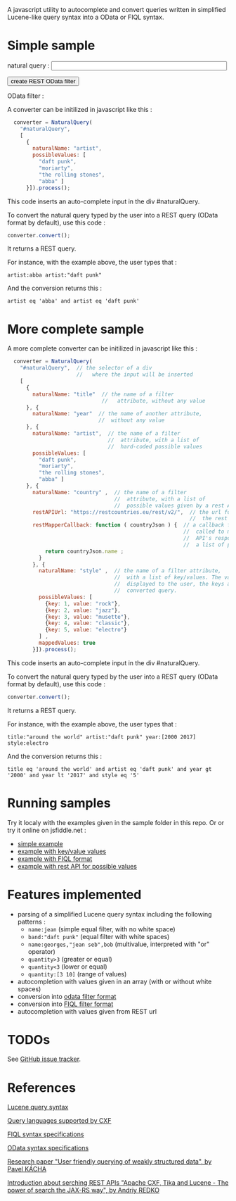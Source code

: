 <html>
<head>
  <!-- external dependencies -->
  <link rel="stylesheet" href="https://code.jquery.com/ui/1.12.0/themes/smoothness/jquery-ui.css">
  <script type="text/javascript" src="https://code.jquery.com/jquery-3.2.1.min.js"></script>
  <script type="text/javascript" src="https://code.jquery.com/ui/1.12.0/jquery-ui.min.js"></script>

  <!-- naturalQueryForREST dependencies -->
  <script type="text/javascript" src="./dist/lucene-like-query-for-rest.min.js"></script>
</head>

<body>
A  javascript utility to autocomplete and convert queries written in simplified Lucene-like query syntax into a OData or FIQL syntax.

# Simple sample

<script type="text/javascript">
	converter = NaturalQuery(
		"#naturalQuery", 
		[{
			naturalName: "title"
		}, {
			naturalName: "year"
		}, {
			naturalName: "artist",
			possibleValues: [
			{code:1, value: "daft punk"}, 
			{code:2, value: "moriarty"}, 
			{code:3, value: "the rolling stones"},
			{code:4, value: "abba"} ]
		}],
		"FIQL"
		).process();

	$(function() {
		$('#converter-button').on(
			"click", 
			function() {
				$('#generated-url').text(converter.convert());
			});
	});
</script>

<p>
	<div id="user-input">
		<label for="naturalQuery">natural query : </label>
		<input id="naturalQuery" style="width:400px;">
	</div>
</p>
<p>
	<div>
		<button id="converter-button">create REST OData filter</button>
	</div>
</p>
<p>
	OData filter : 
	<div id="generated-url">
	</div>
</p>

A converter can be initilized in javascript like this :

```javascript
  converter = NaturalQuery(
    "#naturalQuery",  
    [
      {
        naturalName: "artist",  
        possibleValues: [
          "daft punk",
          "moriarty",
          "the rolling stones",
          "abba" ]
      }]).process();
```
This code inserts an auto-complete input in the div #naturalQuery.

To convert the natural query typed by the user into a REST query (OData format by default), use this code :
```javascript
converter.convert();
```
It returns a REST query.

For instance, with the example above, the user types that :
```
artist:abba artist:"daft punk"
```
And the conversion returns this :
```
artist eq 'abba' and artist eq 'daft punk'
```

# More complete sample

A more complete converter can be initilized in javascript like this :

```javascript
  converter = NaturalQuery(
    "#naturalQuery",  // the selector of a div 
                      //   where the input will be inserted
    [
      {
        naturalName: "title"  // the name of a filter 
                              //   attribute, without any value
      }, {
        naturalName: "year"  // the name of another attribute, 
                             //  without any value
      }, {
        naturalName: "artist",  // the name of a filter 
                                //  attribute, with a list of 
                                //  hard-coded possible values
        possibleValues: [
          "daft punk",
          "moriarty",
          "the rolling stones",
          "abba" ]
      }, {
        naturalName: "country" ,  // the name of a filter 
                                  //  attribute, with a list of 
                                  //  possible values given by a rest API
        restAPIUrl: "https://restcountries.eu/rest/v2/",  // the url for 
                                                          //  the rest API
        restMapperCallback: function ( countryJson ) {  // a callback function 
                                                        //  called to map the 
                                                        //  API's response into 
                                                        //  a list of possible values
            return countryJson.name ;
		  }
        }, {
          naturalName: "style" ,  // the name of a filter attribute, 
                                  //  with a list of key/values. The values are 
                                  //  displayed to the user, the keys are used in the 
                                  //  converted query.
          possibleValues: [
            {key: 1, value: "rock"},
            {key: 2, value: "jazz"},
            {key: 3, value: "musette"},
            {key: 4, value: "classic"},
            {key: 5, value: "electro"}
          ] ,
          mappedValues: true
        }]).process();
```
This code inserts an auto-complete input in the div #naturalQuery.

To convert the natural query typed by the user into a REST query (OData format by default), use this code :
```javascript
converter.convert();
```
It returns a REST query.

For instance, with the example above, the user types that :
```
title:"around the world" artist:"daft punk" year:[2000 2017] style:electro
```
And the conversion returns this :
```
title eq 'around the world' and artist eq 'daft punk' and year gt '2000' and year lt '2017' and style eq '5'
```

# Running samples

Try it localy with the examples given in the sample folder in this repo.
Or or try it online on jsfiddle.net :
* [simple example](https://jsfiddle.net/benjaminpochat/z19b4nvo/)
* [example with key/value values](https://jsfiddle.net/benjaminpochat/qs9k2z9h/)
* [example with FIQL format](https://jsfiddle.net/benjaminpochat/eLa2th6x/)
* [example with rest API for possible values](https://jsfiddle.net/benjaminpochat/0kkdsbtw/)


# Features implemented

* parsing of a simplified Lucene query syntax including the following patterns :
	* `name:jean` (simple equal filter, with no white space) 
	* `band:"daft punk"` (equal filter with white spaces) 
	* `name:georges,"jean seb",bob` (multivalue, interpreted with "or" operator)
	* `quantity>3` (greater or equal)
	* `quantity<3` (lower or equal) 
	* `quantity:[3 10]` (range of values) 
* autocompletion with values given in an array (with or without white spaces)
* conversion into [odata filter format](http://docs.oasis-open.org/odata/odata/v4.0/cos01/part2-url-conventions/odata-v4.0-cos01-part2-url-conventions.html#_Toc372793792)
* conversion into [FIQL filter format](https://tools.ietf.org/html/draft-nottingham-atompub-fiql-00)
* autocompletion with values given from REST url

# TODOs

See [GitHub issue tracker](https://github.com/benjaminpochat/lucene-like-query-for-REST/issues).

# References

[Lucene query syntax](https://lucene.apache.org/core/3_5_0/queryparsersyntax.html)

[Query languages supported by CXF](https://cxf.apache.org/docs/jax-rs-search.html#JAX-RSSearch-SupportedQueryLanguages)

[FIQL syntax specifications](https://tools.ietf.org/html/draft-nottingham-atompub-fiql-00)

[OData syntax specifications](http://docs.oasis-open.org/odata/odata/v4.0/cos01/part2-url-conventions/odata-v4.0-cos01-part2-url-conventions.html#_Toc372793792)

[Research paper "User friendly querying  of weakly structured data", by Pavel KÁCHA](http://www.wseas.us/e-library/conferences/2012/Kos/COMCOM/COMCOM-48.pdf)

[Introduction about serching REST APIs "Apache CXF, Tika and Lucene - The power of search the JAX-RS way", by Andriy
REDKO](http://events.linuxfoundation.org/sites/events/files/slides/Apache%20CXF%2C%20Tika%20and%20Lucene.pdf)
</body>
</html>
